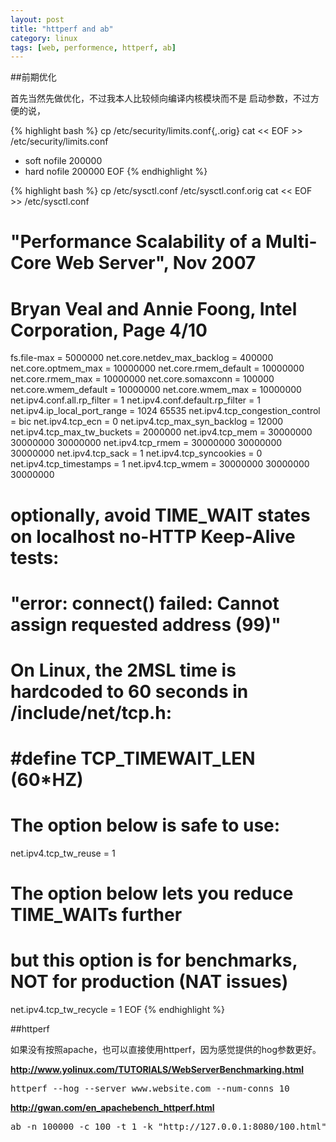 ```yaml
---
layout: post
title: "httperf and ab"
category: linux
tags: [web, performence, httperf, ab]
---
```


##前期优化

首先当然先做优化，不过我本人比较倾向编译内核模块而不是
启动参数，不过方便的说，

{% highlight bash %}
cp /etc/security/limits.conf{,.orig}
cat << EOF >> /etc/security/limits.conf
* soft nofile 200000
* hard nofile 200000
EOF
{% endhighlight %}

{% highlight bash %}
cp /etc/sysctl.conf /etc/sysctl.conf.orig
cat << EOF >> /etc/sysctl.conf
# "Performance Scalability of a Multi-Core Web Server", Nov 2007
# Bryan Veal and Annie Foong, Intel Corporation, Page 4/10
fs.file-max = 5000000
net.core.netdev_max_backlog = 400000
net.core.optmem_max = 10000000
net.core.rmem_default = 10000000
net.core.rmem_max = 10000000
net.core.somaxconn = 100000
net.core.wmem_default = 10000000
net.core.wmem_max = 10000000
net.ipv4.conf.all.rp_filter = 1
net.ipv4.conf.default.rp_filter = 1
net.ipv4.ip_local_port_range = 1024 65535
net.ipv4.tcp_congestion_control = bic
net.ipv4.tcp_ecn = 0
net.ipv4.tcp_max_syn_backlog = 12000
net.ipv4.tcp_max_tw_buckets = 2000000
net.ipv4.tcp_mem = 30000000 30000000 30000000
net.ipv4.tcp_rmem = 30000000 30000000 30000000
net.ipv4.tcp_sack = 1
net.ipv4.tcp_syncookies = 0
net.ipv4.tcp_timestamps = 1
net.ipv4.tcp_wmem = 30000000 30000000 30000000    

# optionally, avoid TIME_WAIT states on localhost no-HTTP Keep-Alive tests:
#    "error: connect() failed: Cannot assign requested address (99)"
# On Linux, the 2MSL time is hardcoded to 60 seconds in /include/net/tcp.h:
# #define TCP_TIMEWAIT_LEN (60*HZ)
# The option below is safe to use:
net.ipv4.tcp_tw_reuse = 1

# The option below lets you reduce TIME_WAITs further
# but this option is for benchmarks, NOT for production (NAT issues)
net.ipv4.tcp_tw_recycle = 1
EOF
{% endhighlight %}


##httperf

如果没有按照apache，也可以直接使用httperf，因为感觉提供的hog参数更好。

**http://www.yolinux.com/TUTORIALS/WebServerBenchmarking.html**

<pre lang="bash" >
httperf --hog --server www.website.com --num-conns 10
</pre>

**http://gwan.com/en_apachebench_httperf.html**

<pre lang="bash" >
ab -n 100000 -c 100 -t 1 -k "http://127.0.0.1:8080/100.html"
</pre>
